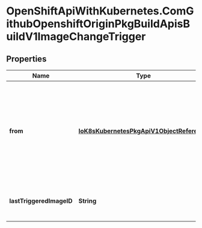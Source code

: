 # OpenShiftApiWithKubernetes.ComGithubOpenshiftOriginPkgBuildApisBuildV1ImageChangeTrigger

## Properties
Name | Type | Description | Notes
------------ | ------------- | ------------- | -------------
**from** | [**IoK8sKubernetesPkgApiV1ObjectReference**](IoK8sKubernetesPkgApiV1ObjectReference.md) | from is a reference to an ImageStreamTag that will trigger a build when updated It is optional. If no From is specified, the From image from the build strategy will be used. Only one ImageChangeTrigger with an empty From reference is allowed in a build configuration. | [optional] 
**lastTriggeredImageID** | **String** | lastTriggeredImageID is used internally by the ImageChangeController to save last used image ID for build | [optional] 


